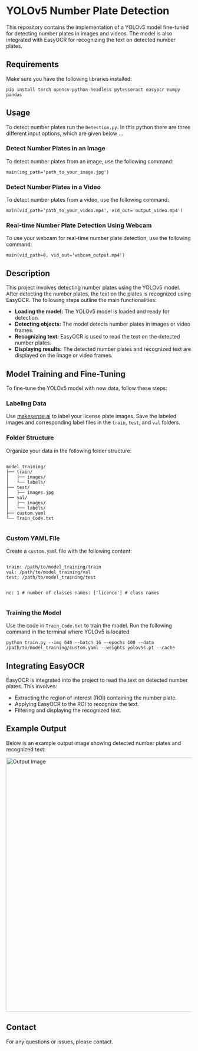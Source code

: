 <!DOCTYPE html>
<html lang="en">
<head>
    <meta charset="UTF-8">
    <meta name="viewport" content="width=device-width, initial-scale=1.0">
    </head>
<body>
    <div class="container">
        <h1>YOLOv5 Number Plate Detection</h1>
        <p>This repository contains the implementation of a YOLOv5 model fine-tuned for detecting number plates in images and videos. The model is also integrated with EasyOCR for recognizing the text on detected number plates.</p>

  <h2>Requirements</h2>
  <p>Make sure you have the following libraries installed:</p>
  <pre><code>pip install torch opencv-python-headless pytesseract easyocr numpy pandas</code></pre>

  <h2>Usage</h2>
   <p>To detect number plates run the <code>Detection.py</code>. In this python there are three different input options, which are given below ...</p>
  <h3>Detect Number Plates in an Image</h3>
  <p>To detect number plates from an image, use the following command:</p>
  <pre><code>main(img_path='path_to_your_image.jpg')</code></pre>

  <h3>Detect Number Plates in a Video</h3>
  <p>To detect number plates from a video, use the following command:</p>
  <pre><code>main(vid_path='path_to_your_video.mp4', vid_out='output_video.mp4')</code></pre>

  <h3>Real-time Number Plate Detection Using Webcam</h3>
  <p>To use your webcam for real-time number plate detection, use the following command:</p>
  <pre><code>main(vid_path=0, vid_out='webcam_output.mp4')</code></pre>

  <h2>Description</h2>
  <p>This project involves detecting number plates using the YOLOv5 model. After detecting the number plates, the text on the plates is recognized using EasyOCR. The following steps outline the main functionalities:</p>
  <ul>
      <li><strong>Loading the model:</strong> The YOLOv5 model is loaded and ready for detection.</li>
      <li><strong>Detecting objects:</strong> The model detects number plates in images or video frames.</li>
      <li><strong>Recognizing text:</strong> EasyOCR is used to read the text on the detected number plates.</li>
      <li><strong>Displaying results:</strong> The detected number plates and recognized text are displayed on the image or video frames.</li>
  </ul>

  <h2>Model Training and Fine-Tuning</h2>
  <p>To fine-tune the YOLOv5 model with new data, follow these steps:</p>
  
  <h3>Labeling Data</h3>
      <p>Use <a href="https://www.makesense.ai">makesense.ai</a> to label your license plate images. Save the labeled images and corresponding label files in the <code>train</code>, <code>test</code>, and <code>val</code> folders.</p>
  <h3>Folder Structure</h3>
  <p>Organize your data in the following folder structure:</p>
  <pre><code>
model_training/
├── train/
│   ├── images/
│   └── labels/
├── test/
│   ├── images.jpg
├── val/
│   ├── images/
│   └── labels/
├── custom.yaml
└── Train_Code.txt
        </code></pre>
      

  <h3>Custom YAML File</h3>
  <p>Create a <code>custom.yaml</code> file with the following content:</p>
  <pre><code>
train: /path/to/model_training/train
val: /path/to/model_training/val
test: /path/to/model_training/test

nc: 1  # number of classes
names: ['licence']  # class names
        </code></pre>

  <h3>Training the Model</h3>
  <p>Use the code in <code>Train_Code.txt</code> to train the model. Run the following command in the terminal where YOLOv5 is located:</p>
  <pre><code>python train.py --img 640 --batch 16 --epochs 100 --data /path/to/model_training/custom.yaml --weights yolov5s.pt --cache</code></pre>

  <h2>Integrating EasyOCR</h2>
  <p>EasyOCR is integrated into the project to read the text on detected number plates. This involves:</p>
  <ul>
      <li>Extracting the region of interest (ROI) containing the number plate.</li>
      <li>Applying EasyOCR to the ROI to recognize the text.</li>
      <li>Filtering and displaying the recognized text.</li>
  </ul>
  <h2>Example Output</h2>
  <p>Below is an example output image showing detected number plates and recognized text:</p>
  <img src="https://github.com/anandakumarak/Number-Plate-Detection-Using-YoloV5/blob/main/Output_image.png" alt="Output Image" width = 690>
  <h2>Contact</h2>
  <p>For any questions or issues, please contact.</p>
</div>
</body>
</html>

